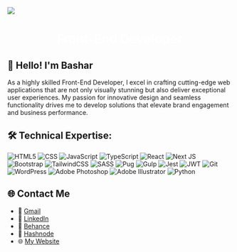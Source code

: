 ![](https://incodey.com/wp-content/uploads/2024/02/git-scaled.jpg)

<div style="text-align: center; color: white;"><h1>Front-End Developer</h1></div>

## 👋 Hello! I'm Bashar
As a highly skilled Front-End Developer, I excel in crafting cutting-edge web applications that are not only visually stunning but also deliver exceptional user experiences. My passion for innovative design and seamless functionality drives me to develop solutions that elevate brand engagement and business performance.

## 🛠️ Technical Expertise:

![HTML5](https://img.shields.io/badge/HTML5-FFFFFF?style=for-the-badge&logo=html5&logoColor=black&background=000000)
![CSS](https://img.shields.io/badge/CSS3-FFFFFF?style=for-the-badge&logo=css3&logoColor=black&background=000000)
![JavaScript](https://img.shields.io/badge/JavaScript-FFFFFF?style=for-the-badge&logo=javascript&logoColor=black&background=000000)
![TypeScript](https://img.shields.io/badge/TypeScript-FFFFFF?style=for-the-badge&logo=typescript&logoColor=black&background=000000)
![React](https://img.shields.io/badge/React-FFFFFF?style=for-the-badge&logo=react&logoColor=black&background=000000)
![Next JS](https://img.shields.io/badge/Next-FFFFFF?style=for-the-badge&logo=next.js&logoColor=black&background=000000)
![Bootstrap](https://img.shields.io/badge/Bootstrap-FFFFFF?style=for-the-badge&logo=bootstrap&logoColor=black&background=000000)
![TailwindCSS](https://img.shields.io/badge/TailwindCSS-FFFFFF?style=for-the-badge&logo=tailwind-css&logoColor=black&background=000000)
![SASS](https://img.shields.io/badge/SASS-FFFFFF?style=for-the-badge&logo=SASS&logoColor=black&background=000000)
![Pug](https://img.shields.io/badge/Pug-FFFFFF?style=for-the-badge&logo=pug&logoColor=black&background=000000)
![Gulp](https://img.shields.io/badge/Gulp-FFFFFF?style=for-the-badge&logo=gulp&logoColor=black&background=000000)
![Jest](https://img.shields.io/badge/Jest-FFFFFF?style=for-the-badge&logo=jest&logoColor=black&background=000000)
![JWT](https://img.shields.io/badge/JWT-FFFFFF?style=for-the-badge&logo=JSON%20web%20tokens&logoColor=black&background=000000)
![Git](https://img.shields.io/badge/Git-FFFFFF?style=for-the-badge&logo=git&logoColor=black&background=000000)
![WordPress](https://img.shields.io/badge/WordPress-FFFFFF?style=for-the-badge&logo=WordPress&logoColor=black&background=000000)
![Adobe Photoshop](https://img.shields.io/badge/Adobe%20Photoshop-FFFFFF?style=for-the-badge&logo=adobe%20photoshop&logoColor=black&background=000000)
![Adobe Illustrator](https://img.shields.io/badge/Adobe%20Illustrator-FFFFFF?style=for-the-badge&logo=adobe%20illustrator&logoColor=black&background=000000)
![Python](https://img.shields.io/badge/Python-FFFFFF?style=for-the-badge&logo=python&logoColor=black&background=000000)

## 🌐 Contact Me
- 📧 [Gmail](mailto:bashar.omar.fd@gmail.com)
- 🔗 [LinkedIn](https://linkedin.com/in/bashar-omar)
- 🎨 [Behance](https://www.behance.net/Bashar_Omar)
- 📝 [Hashnode](https://basharomar.hashnode.dev/)
- 🌐 [My Website](https://incodey.com/)
